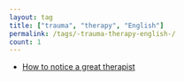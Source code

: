 ```yaml
---
layout: tag
title: ["trauma", "therapy", "English"]
permalink: /tags/-trauma-therapy-english-/
count: 1
---
```


- [How to notice a great therapist](https://kryptokommun.ist/trauma/therapy/english/2023/01/27/how-to-notice-a-great-therapist.html)
